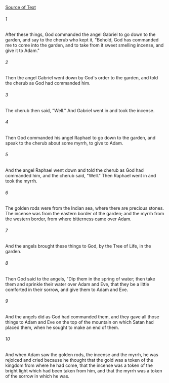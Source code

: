 [Source of Text](https://github.com/scrollmapper/bible_databases_deuterocanonical)

###### 1
After these things, God commanded the angel Gabriel to go down to the
garden, and say to the cherub who kept it, "Behold, God has commanded
me to come into the garden, and to take from it sweet smelling incense,
and give it to Adam."

###### 2
Then the angel Gabriel went down by God's order to the garden, and
told the cherub as God had commanded him.

###### 3
The cherub then said, "Well."  And Gabriel went in and took the
incense.

###### 4
Then God commanded his angel Raphael to go down to the garden, and
speak to the cherub about some myrrh, to give to Adam.

###### 5
And the angel Raphael went down and told the cherub as God had
commanded him, and the cherub said, "Well." Then Raphael went in and
took the myrrh.

###### 6
The golden rods were from the Indian sea, where there are precious
stones.  The incense was from the eastern border of the garden; and the
myrrh from the western border, from where bitterness came over Adam.

###### 7
And the angels brought these things to God, by the Tree of Life, in
the garden.

###### 8
Then God said to the angels, "Dip them in the spring of water; then
take them and sprinkle their water over Adam and Eve, that they be a
little comforted in their sorrow, and give them to Adam and Eve.

###### 9
And the angels did as God had commanded them, and they gave all those
things to Adam and Eve on the top of the mountain on which Satan had
placed them, when he sought to make an end of them.

###### 10
And when Adam saw the golden rods, the incense and the myrrh, he was
rejoiced and cried because he thought that the gold was a token of the
kingdom from where he had come, that the incense was a token of the
bright light which had been taken from him, and that the myrrh was a
token of the sorrow in which he was.